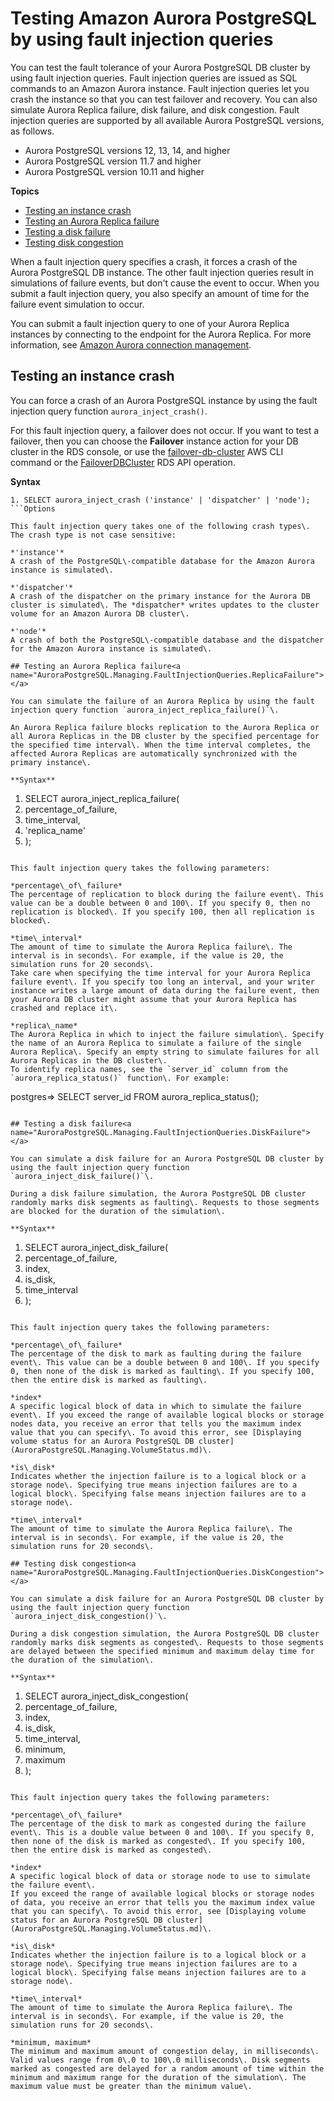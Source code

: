 # Testing Amazon Aurora PostgreSQL by using fault injection queries<a name="AuroraPostgreSQL.Managing.FaultInjectionQueries"></a>

You can test the fault tolerance of your Aurora PostgreSQL DB cluster by using fault injection queries\. Fault injection queries are issued as SQL commands to an Amazon Aurora instance\. Fault injection queries let you crash the instance so that you can test failover and recovery\. You can also simulate Aurora Replica failure, disk failure, and disk congestion\. Fault injection queries are supported by all available Aurora PostgreSQL versions, as follows\. 
+ Aurora PostgreSQL versions 12, 13, 14, and higher
+ Aurora PostgreSQL version 11\.7 and higher
+ Aurora PostgreSQL version 10\.11 and higher

**Topics**
+ [Testing an instance crash](#AuroraPostgreSQL.Managing.FaultInjectionQueries.Crash)
+ [Testing an Aurora Replica failure](#AuroraPostgreSQL.Managing.FaultInjectionQueries.ReplicaFailure)
+ [Testing a disk failure](#AuroraPostgreSQL.Managing.FaultInjectionQueries.DiskFailure)
+ [Testing disk congestion](#AuroraPostgreSQL.Managing.FaultInjectionQueries.DiskCongestion)

When a fault injection query specifies a crash, it forces a crash of the Aurora PostgreSQL DB instance\. The other fault injection queries result in simulations of failure events, but don't cause the event to occur\. When you submit a fault injection query, you also specify an amount of time for the failure event simulation to occur\.

You can submit a fault injection query to one of your Aurora Replica instances by connecting to the endpoint for the Aurora Replica\. For more information, see [Amazon Aurora connection management](Aurora.Overview.Endpoints.md)\.

## Testing an instance crash<a name="AuroraPostgreSQL.Managing.FaultInjectionQueries.Crash"></a>

You can force a crash of an Aurora PostgreSQL instance by using the fault injection query function `aurora_inject_crash()`\.

For this fault injection query, a failover does not occur\. If you want to test a failover, then you can choose the **Failover** instance action for your DB cluster in the RDS console, or use the [failover\-db\-cluster](https://docs.aws.amazon.com/cli/latest/reference/rds/failover-db-cluster.html) AWS CLI command or the [FailoverDBCluster](https://docs.aws.amazon.com/AmazonRDS/latest/APIReference/API_FailoverDBCluster.html) RDS API operation\. 

**Syntax**

```
1. SELECT aurora_inject_crash ('instance' | 'dispatcher' | 'node');
```Options

This fault injection query takes one of the following crash types\. The crash type is not case sensitive:

*'instance'*  
A crash of the PostgreSQL\-compatible database for the Amazon Aurora instance is simulated\.

*'dispatcher'*  
A crash of the dispatcher on the primary instance for the Aurora DB cluster is simulated\. The *dispatcher* writes updates to the cluster volume for an Amazon Aurora DB cluster\.

*'node'*  
A crash of both the PostgreSQL\-compatible database and the dispatcher for the Amazon Aurora instance is simulated\.

## Testing an Aurora Replica failure<a name="AuroraPostgreSQL.Managing.FaultInjectionQueries.ReplicaFailure"></a>

You can simulate the failure of an Aurora Replica by using the fault injection query function `aurora_inject_replica_failure()`\.

An Aurora Replica failure blocks replication to the Aurora Replica or all Aurora Replicas in the DB cluster by the specified percentage for the specified time interval\. When the time interval completes, the affected Aurora Replicas are automatically synchronized with the primary instance\.

**Syntax**

```
1. SELECT aurora_inject_replica_failure(
2.    percentage_of_failure, 
3.    time_interval, 
4.    'replica_name'
5. );
```Options

This fault injection query takes the following parameters:

*percentage\_of\_failure*  
The percentage of replication to block during the failure event\. This value can be a double between 0 and 100\. If you specify 0, then no replication is blocked\. If you specify 100, then all replication is blocked\.

*time\_interval*  
The amount of time to simulate the Aurora Replica failure\. The interval is in seconds\. For example, if the value is 20, the simulation runs for 20 seconds\.  
Take care when specifying the time interval for your Aurora Replica failure event\. If you specify too long an interval, and your writer instance writes a large amount of data during the failure event, then your Aurora DB cluster might assume that your Aurora Replica has crashed and replace it\.

*replica\_name*  
The Aurora Replica in which to inject the failure simulation\. Specify the name of an Aurora Replica to simulate a failure of the single Aurora Replica\. Specify an empty string to simulate failures for all Aurora Replicas in the DB cluster\.   
To identify replica names, see the `server_id` column from the `aurora_replica_status()` function\. For example:  

```
postgres=> SELECT server_id FROM aurora_replica_status();
```

## Testing a disk failure<a name="AuroraPostgreSQL.Managing.FaultInjectionQueries.DiskFailure"></a>

You can simulate a disk failure for an Aurora PostgreSQL DB cluster by using the fault injection query function `aurora_inject_disk_failure()`\.

During a disk failure simulation, the Aurora PostgreSQL DB cluster randomly marks disk segments as faulting\. Requests to those segments are blocked for the duration of the simulation\.

**Syntax**

```
1. SELECT aurora_inject_disk_failure(
2.    percentage_of_failure, 
3.    index, 
4.    is_disk, 
5.    time_interval
6. );
```Options

This fault injection query takes the following parameters:

*percentage\_of\_failure*  
The percentage of the disk to mark as faulting during the failure event\. This value can be a double between 0 and 100\. If you specify 0, then none of the disk is marked as faulting\. If you specify 100, then the entire disk is marked as faulting\.

*index*  
A specific logical block of data in which to simulate the failure event\. If you exceed the range of available logical blocks or storage nodes data, you receive an error that tells you the maximum index value that you can specify\. To avoid this error, see [Displaying volume status for an Aurora PostgreSQL DB cluster](AuroraPostgreSQL.Managing.VolumeStatus.md)\.

*is\_disk*  
Indicates whether the injection failure is to a logical block or a storage node\. Specifying true means injection failures are to a logical block\. Specifying false means injection failures are to a storage node\.

*time\_interval*  
The amount of time to simulate the Aurora Replica failure\. The interval is in seconds\. For example, if the value is 20, the simulation runs for 20 seconds\.

## Testing disk congestion<a name="AuroraPostgreSQL.Managing.FaultInjectionQueries.DiskCongestion"></a>

You can simulate a disk failure for an Aurora PostgreSQL DB cluster by using the fault injection query function `aurora_inject_disk_congestion()`\.

During a disk congestion simulation, the Aurora PostgreSQL DB cluster randomly marks disk segments as congested\. Requests to those segments are delayed between the specified minimum and maximum delay time for the duration of the simulation\.

**Syntax**

```
1. SELECT aurora_inject_disk_congestion(
2.    percentage_of_failure, 
3.    index, 
4.    is_disk, 
5.    time_interval, 
6.    minimum, 
7.    maximum
8. );
```Options

This fault injection query takes the following parameters:

*percentage\_of\_failure*  
The percentage of the disk to mark as congested during the failure event\. This is a double value between 0 and 100\. If you specify 0, then none of the disk is marked as congested\. If you specify 100, then the entire disk is marked as congested\.

*index*  
A specific logical block of data or storage node to use to simulate the failure event\.  
If you exceed the range of available logical blocks or storage nodes of data, you receive an error that tells you the maximum index value that you can specify\. To avoid this error, see [Displaying volume status for an Aurora PostgreSQL DB cluster](AuroraPostgreSQL.Managing.VolumeStatus.md)\.

*is\_disk*  
Indicates whether the injection failure is to a logical block or a storage node\. Specifying true means injection failures are to a logical block\. Specifying false means injection failures are to a storage node\.

*time\_interval*  
The amount of time to simulate the Aurora Replica failure\. The interval is in seconds\. For example, if the value is 20, the simulation runs for 20 seconds\.

*minimum, maximum*  
The minimum and maximum amount of congestion delay, in milliseconds\. Valid values range from 0\.0 to 100\.0 milliseconds\. Disk segments marked as congested are delayed for a random amount of time within the minimum and maximum range for the duration of the simulation\. The maximum value must be greater than the minimum value\.